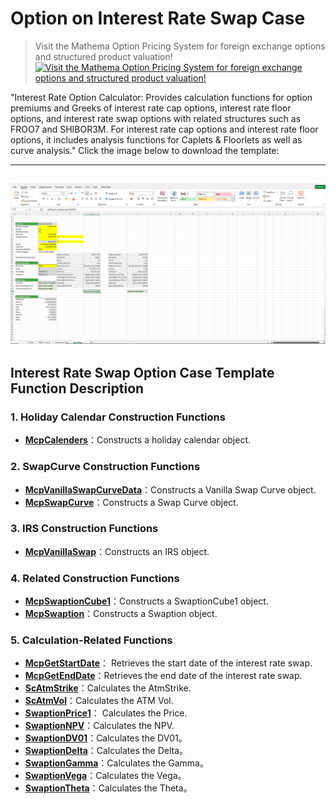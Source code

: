 # **Option on Interest Rate Swap Case**


> Visit the Mathema Option Pricing System for foreign exchange options and structured product valuation!
[![Visit the Mathema Option Pricing System for foreign exchange options and structured product valuation!](../pic/mathema.png)](https://fxo.mathema.com.cn)

"Interest Rate Option Calculator: Provides calculation functions for option premiums and Greeks of interest rate cap options, interest rate floor options, and interest rate swap options with related structures such as FROO7 and SHIBOR3M. For interest rate cap options and interest rate floor options, it includes analysis functions for Caplets & Floorlets as well as curve analysis."
Click the image below to download the template:

---
[![MCP-TC27-Option pricing for interest rate swaps](./pic/tc27.png)](./MCP-TC27-Optionpricingforinterestrateswaps.xlsx)
---

## **Interest Rate Swap Option Case Template Function Description**

### **1.  Holiday Calendar Construction Functions**
- **[McpCalenders](/latest/api/calendar.html#excel-mcpcalenders-ccy)**：Constructs a holiday calendar object.

### **2. SwapCurve Construction Functions**
- **[McpVanillaSwapCurveData](/latest/api/yieldcurve.html#excel-mcpvanillaswapcurvedata-args-data)**：Constructs a Vanilla Swap Curve object.
- **[McpSwapCurve](/latest/api/yieldcurve.html#excel-mcpswapcurve-args1-args2-args3-args4-args5-fmt-vp)**：Constructs a Swap Curve object.

### **3. IRS Construction Functions**
- **[McpVanillaSwap](/latest/api/vanillaswap.html#excel-mcpvanillaswap-args1-args2-args3-args4-args5-fmt-vp)**：Constructs an IRS object.

### **4. Related Construction Functions**
- **[McpSwaptionCube1](/latest/api/Interestrateoption.html#excel-mcpswaptioncube1-strikeorspreads-atmvols-args)**：Constructs a SwaptionCube1 object.
- **[McpSwaption](/latest/api/Interestrateoption.html#excel-mcpswaption-args1-args2-args3-args4-args5-fmt-vp)**：Constructs a Swaption object.

### **5. Calculation-Related Functions**
- **[McpGetStartDate](/latest/api/vanillaswap.html#excel-mcpgetstartdate-obj)**： Retrieves the start date of the interest rate swap.
- **[McpGetEndDate](/latest/api/vanillaswap.html#excel-mcpgetenddate-obj)**：Retrieves the end date of the interest rate swap.
- **[ScAtmStrike](/latest/api/Interestrateoption.html#excel-scatmstrike-sc-expirydate-maturity)**：Calculates the AtmStrike.
- **[ScAtmVol](/latest/api/Interestrateoption.html#excel-scatmvol-sc-expirydate-maturity)**：Calculates the ATM Vol.
- **[SwaptionPrice1](/latest/api/Interestrateoption.html#excel-swaptionprice1-obj)**： Calculates the Price.
- **[SwaptionNPV](/latest/api/Interestrateoption.html#excel-swaptionnpv-obj)**：Calculates the NPV.
- **[SwaptionDV01](/latest/api/Interestrateoption.html#excel-swaptiondv01-obj)**：Calculates the DV01。
- **[SwaptionDelta](/latest/api/Interestrateoption.html#excel-swaptiondelta-obj)**：Calculates the Delta。
- **[SwaptionGamma](/latest/api/Interestrateoption.html#excel-swaptiongamma-obj)**：Calculates the Gamma。
- **[SwaptionVega](/latest/api/Interestrateoption.html#excel-swaptionvega-obj)**：Calculates the Vega。
- **[SwaptionTheta](/latest/api/Interestrateoption.html#excel-swaptiontheta-obj)**：Calculates the Theta。


